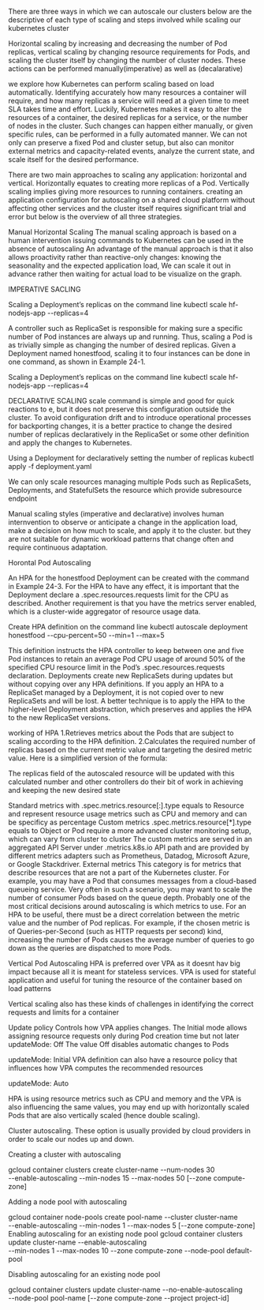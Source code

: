 There are three ways in which we can autoscale our clusters below are the descriptive of each type of scaling and steps involved while scaling our kubernetes cluster

Horizontal scaling by increasing and decreasing the number of Pod replicas, vertical scaling by changing resource requirements for Pods, 
and scaling the cluster itself by changing the number of cluster nodes. These actions can be performed manually(imperative) as well as (decalarative)

we explore how Kubernetes can perform scaling based on load automatically.
Identifying accurately how many resources a container will require, and how many replicas a service will need at a given time to meet SLA takes time and effort. Luckily, Kubernetes makes it easy to alter the resources of a container, the desired replicas for a service, or the number of nodes in the cluster. 
Such changes can happen either manually, or given specific rules, can be performed in a fully automated manner.
We can not only can preserve a fixed Pod and cluster setup, but also can monitor external metrics and capacity-related events, analyze the current state, and scale itself for the desired performance. 
 
There are two main approaches to scaling any application: horizontal and vertical. Horizontally equates to creating more replicas of a Pod. Vertically scaling implies giving more resources to running containers. 
creating an application configuration for autoscaling on a shared cloud platform without affecting other services and the cluster itself requires significant trial and error but below is the overview of all three strategies.


Manual Horizontal Scaling
The manual scaling approach is based on a human intervention issuing commands to Kubernetes can be used in the absence of autoscaling
An advantage of the manual approach is that it also allows proactivity rather than reactive-only changes: knowing the seasonality and the expected application load, 
We can scale it out in advance rather then waiting for actual load to be visualize on the graph.

IMPERATIVE SACLING

Scaling a Deployment’s replicas on the command line
kubectl scale hf-nodejs-app --replicas=4

A controller such as ReplicaSet is responsible for making sure a specific number of Pod instances are always up and running. 
Thus, scaling a Pod is as trivially simple as changing the number of desired replicas. 
Given a Deployment named honestfood, scaling it to four instances can be done in one command, as shown in Example 24-1.

Scaling a Deployment’s replicas on the command line
kubectl scale hf-nodejs-app --replicas=4

DECLARATIVE SCALING
scale command is simple and good for quick reactions to e, but it does not preserve this configuration outside the cluster. 
To avoid configuration drift and to introduce operational processes for backporting changes, 
it is a better practice to change the desired number of replicas declaratively in the ReplicaSet or some other 
definition and apply the changes to Kubernetes.

Using a Deployment for declaratively setting the number of replicas
kubectl apply -f deployment.yaml

We can only scale resources managing multiple Pods such as ReplicaSets, Deployments, and StatefulSets the resource which provide subresource endpoint 


Manual scaling styles (imperative and declarative) involves human internvention to observe or anticipate a change in the application load, make a decision on how much to scale, and apply it to the cluster. 
but they are not suitable for dynamic workload patterns that change often and require continuous adaptation.

Horontal Pod Autoscaling



An HPA for the honestfood Deployment can be created with the command in Example 24-3. For the HPA to have any effect, 
it is important that the Deployment declare a .spec.resources.requests limit for the CPU as described. 
Another requirement is that you have the metrics server enabled, which is a cluster-wide aggregator of resource usage data.

Create HPA definition on the command line
kubectl autoscale deployment honestfood --cpu-percent=50 --min=1 --max=5


This definition instructs the HPA controller to keep between one and five Pod instances to retain an average Pod CPU usage of around 50% of the specified CPU resource limit in the Pod’s .spec.resources.requests declaration. 
Deployments create new ReplicaSets during updates but without copying over any HPA definitions. If you apply an HPA to a ReplicaSet managed by a Deployment, it is not copied over to new ReplicaSets and will be lost.
A better technique is to apply the HPA to the higher-level Deployment abstraction, which preserves and applies the HPA to the new ReplicaSet versions.

working of HPA
1.Retrieves metrics about the Pods that are subject to scaling according to the HPA definition. 
2.Calculates the required number of replicas based on the current metric value and targeting the desired metric value. 
Here is a simplified version of the formula:

The replicas field of the autoscaled resource will be updated with this calculated number and other controllers do their bit of work in achieving and keeping the new desired state


Standard metrics
with .spec.metrics.resource[:].type equals to Resource and represent resource usage metrics such as CPU and memory and can be specificy as percentage
Custom metrics
.spec.metrics.resource[&#x2a;].type equals to Object or Pod require a more advanced cluster monitoring setup, which can vary from cluster to cluster
The custom metrics are served in an aggregated API Server under .metrics.k8s.io 
API path and are provided by different metrics adapters such as Prometheus, Datadog, Microsoft Azure, or Google Stackdriver.
External metrics
This category is for metrics that describe resources that are not a part of the Kubernetes cluster. For example, you may have a Pod that consumes messages from a cloud-based queueing service. 
Very often in such a scenario, you may want to scale the number of consumer Pods based on the queue depth.
Probably one of the most critical decisions around autoscaling is which metrics to use. For an HPA to be useful, there must be a direct correlation between the metric value and the number of Pod replicas. 
For example, if the chosen metric is of Queries-per-Second (such as HTTP requests per second) kind, increasing the number of Pods causes the average number of queries to go down as the queries are dispatched to more Pods.

Vertical Pod Autoscaling
HPA is preferred over VPA as it doesnt hav big impact because all it is meant for stateless services.
VPA is used for stateful application and useful for tuning the resource of the container based on load patterns

Vertical scaling also has these kinds of challenges in identifying the correct requests and limits for a container

Update policy
Controls how VPA applies changes. The Initial mode allows assigning resource requests only during Pod creation time but not later
updateMode: Off
The value Off disables automatic changes to Pods

updateMode: Initial
VPA definition can also have a resource policy that influences how VPA computes the recommended resources

updateMode: Auto

HPA is using resource metrics such as CPU and memory and the VPA is also influencing the same values, you may end up with horizontally scaled Pods that are also vertically scaled (hence double scaling).

Cluster autoscaling.
These option is usually provided by cloud providers in order to scale our nodes up and down.

Creating a cluster with autoscaling

gcloud container clusters create cluster-name --num-nodes 30 \
    --enable-autoscaling --min-nodes 15 --max-nodes 50 [--zone compute-zone]
	
Adding a node pool with autoscaling

gcloud container node-pools create pool-name --cluster cluster-name \
    --enable-autoscaling --min-nodes 1 --max-nodes 5 [--zone compute-zone]
Enabling autoscaling for an existing node pool
gcloud container clusters update cluster-name --enable-autoscaling \
    --min-nodes 1 --max-nodes 10 --zone compute-zone --node-pool default-pool

Disabling autoscaling for an existing node pool

gcloud container clusters update cluster-name --no-enable-autoscaling \
    --node-pool pool-name [--zone compute-zone --project project-id]
